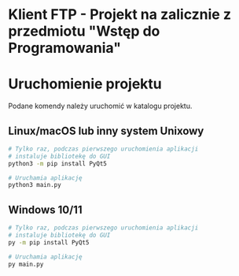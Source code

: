 # Klient FTP - Projekt na zalicznie z przedmiotu "Wstęp do Programowania"

# Uruchomienie projektu
Podane komendy należy uruchomić w katalogu projektu.

## Linux/macOS lub inny system Unixowy



```bash
# Tylko raz, podczas pierwszego uruchomienia aplikacji
# instaluje bibliotekę do GUI
python3 -m pip install PyQt5 

# Uruchamia aplikację
python3 main.py
```

## Windows 10/11
```sh
# Tylko raz, podczas pierwszego uruchomienia aplikacji
# instaluje bibliotekę do GUI
py -m pip install PyQt5 

# Uruchamia aplikację
py main.py
```




